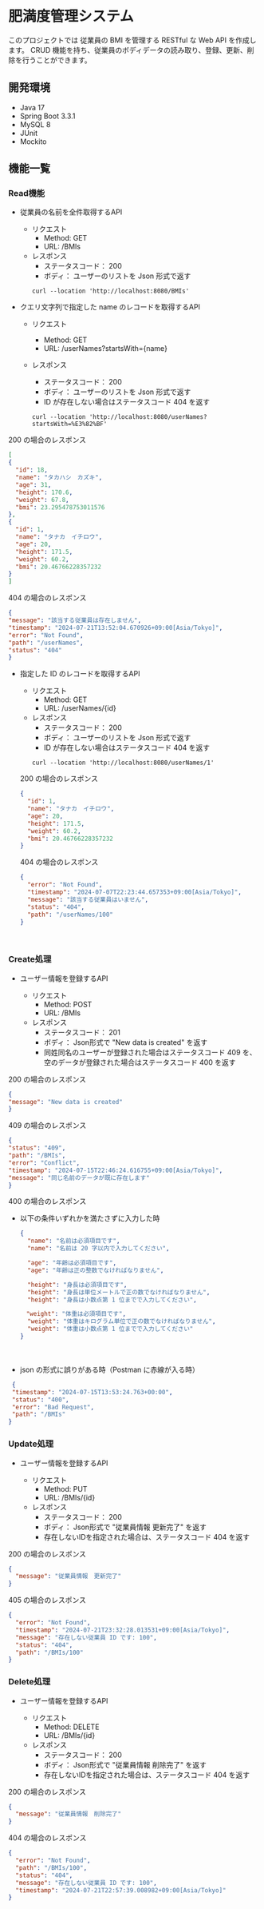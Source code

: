 # 肥満度管理システム

このプロジェクトでは 従業員の BMI を管理する RESTful な Web API を作成します。
CRUD 機能を持ち、従業員のボディデータの読み取り、登録、更新、削除を行うことができます。

## 開発環境

- Java 17
- Spring Boot 3.3.1
- MySQL 8
- JUnit
- Mockito

## 機能一覧

### Read機能

- 従業員の名前を全件取得するAPI
    - リクエスト
        - Method: GET
        - URL: /BMIs
    - レスポンス
        - ステータスコード： 200
        - ボディ： ユーザーのリストを Json 形式で返す
      ```curl
      curl --location 'http://localhost:8080/BMIs'
      ```

- クエリ文字列で指定した name のレコードを取得するAPI
    - リクエスト
        - Method: GET
        - URL: /userNames?startsWith={name}

    - レスポンス
        - ステータスコード： 200
        - ボディ： ユーザーのリストを Json 形式で返す
        - ID が存在しない場合はステータスコード 404 を返す
      ```curl
      curl --location 'http://localhost:8080/userNames?startsWith=%E3%82%BF'
      ```

200 の場合のレスポンス

  ```json
  [
  {
    "id": 18,
    "name": "タカハシ　カズキ",
    "age": 31,
    "height": 170.6,
    "weight": 67.8,
    "bmi": 23.295478753011576
  },
  {
    "id": 1,
    "name": "タナカ　イチロウ",
    "age": 20,
    "height": 171.5,
    "weight": 60.2,
    "bmi": 20.46766228357232
  }
]
  ```

404 の場合のレスポンス

  ```json
  {
  "message": "該当する従業員は存在しません",
  "timestamp": "2024-07-21T13:52:04.670926+09:00[Asia/Tokyo]",
  "error": "Not Found",
  "path": "/userNames",
  "status": "404"
}
  ```

- 指定した ID のレコードを取得するAPI

    - リクエスト
        - Method: GET
        - URL: /userNames/{id}
    - レスポンス
        - ステータスコード： 200
        - ボディ： ユーザーのリストを Json 形式で返す
        - ID が存在しない場合はステータスコード 404 を返す
      ```curl
      curl --location 'http://localhost:8080/userNames/1'
      ```

  200 の場合のレスポンス
  ```json
  {
    "id": 1,
    "name": "タナカ　イチロウ",
    "age": 20,
    "height": 171.5,
    "weight": 60.2,
    "bmi": 20.46766228357232
  }
  ```

  404 の場合のレスポンス

  ```json
  {
    "error": "Not Found",
    "timestamp": "2024-07-07T22:23:44.657353+09:00[Asia/Tokyo]",
    "message": "該当する従業員はいません",
    "status": "404",
    "path": "/userNames/100"
  }
  ```

<br>

### Create処理

- ユーザー情報を登録するAPI

    - リクエスト
        - Method: POST
        - URL: /BMIs
    - レスポンス
        - ステータスコード： 201
        - ボディ： Json形式で "New data is created" を返す
        - 同姓同名のユーザーが登録された場合はステータスコード 409 を、 空のデータが登録された場合はステータスコード 400
          を返す

200 の場合のレスポンス

   ```json
  {
  "message": "New data is created"
}
  ```

409 の場合のレスポンス

  ```json
  {
  "status": "409",
  "path": "/BMIs",
  "error": "Conflict",
  "timestamp": "2024-07-15T22:46:24.616755+09:00[Asia/Tokyo]",
  "message": "同じ名前のデータが既に存在します"
}
  ```

400 の場合のレスポンス

- 以下の条件いずれかを満たさずに入力した時

  ```json
  {
    "name": "名前は必須項目です",
    "name": "名前は 20 字以内で入力してください",
  
    "age": "年齢は必須項目です",
    "age": "年齢は正の整数でなければなりません",
  
    "height": "身長は必須項目です",
    "height": "身長は単位メートルで正の数でなければなりません",
    "height": "身長は小数点第 1 位までで入力してください",
  
  　"weight": "体重は必須項目です",
    "weight": "体重はキログラム単位で正の数でなければなりません",
    "weight": "体重は小数点第 1 位までで入力してください"
  }
  ```

　

- json の形式に誤りがある時（Postman に赤線が入る時）

 ```json
  {
  "timestamp": "2024-07-15T13:53:24.763+00:00",
  "status": "400",
  "error": "Bad Request",
  "path": "/BMIs"
}
  ```

### Update処理

- ユーザー情報を登録するAPI

    - リクエスト
        - Method: PUT
        - URL: /BMIs/{id}
    - レスポンス
        - ステータスコード： 200
        - ボディ： Json形式で "従業員情報 更新完了" を返す
        - 存在しないIDを指定された場合は、ステータスコード 404 を返す

200 の場合のレスポンス

```json
{
  "message": "従業員情報　更新完了"
}
```

405 の場合のレスポンス

```json
{
  "error": "Not Found",
  "timestamp": "2024-07-21T23:32:28.013531+09:00[Asia/Tokyo]",
  "message": "存在しない従業員 ID です: 100",
  "status": "404",
  "path": "/BMIs/100"
}
```

### Delete処理

- ユーザー情報を登録するAPI

    - リクエスト
        - Method: DELETE
        - URL: /BMIs/{id}
    - レスポンス
        - ステータスコード： 200
        - ボディ： Json形式で "従業員情報 削除完了" を返す
        - 存在しないIDを指定された場合は、ステータスコード 404 を返す

200 の場合のレスポンス

```json
{
  "message": "従業員情報　削除完了"
}
```

404 の場合のレスポンス

```json
{
  "error": "Not Found",
  "path": "/BMIs/100",
  "status": "404",
  "message": "存在しない従業員 ID です: 100",
  "timestamp": "2024-07-21T22:57:39.008982+09:00[Asia/Tokyo]"
}
```
